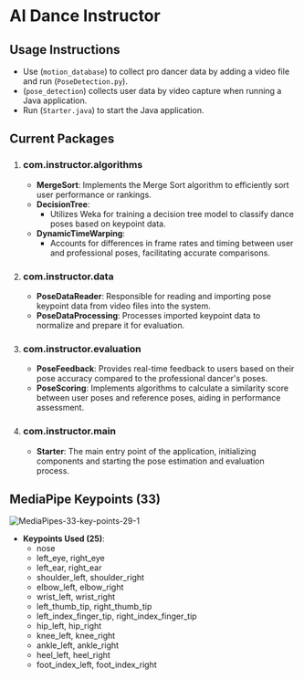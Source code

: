 # AI Dance Instructor

## **Usage Instructions**
- Use (`motion_database`) to collect pro dancer data by adding a video file and run (`PoseDetection.py`).
- (`pose_detection`) collects user data by video capture when running a Java application.
- Run (`Starter.java`) to start the Java application.

## Current Packages

1. ### **com.instructor.algorithms**
   - **MergeSort**: Implements the Merge Sort algorithm to efficiently sort user performance or rankings.
   - **DecisionTree**: 
     - Utilizes Weka for training a decision tree model to classify dance poses based on keypoint data.
   - **DynamicTimeWarping**: 
     - Accounts for differences in frame rates and timing between user and professional poses, facilitating accurate comparisons.

2. ### **com.instructor.data**
   - **PoseDataReader**: Responsible for reading and importing pose keypoint data from video files into the system.
   - **PoseDataProcessing**: Processes imported keypoint data to normalize and prepare it for evaluation.

3. ### **com.instructor.evaluation**
   - **PoseFeedback**: Provides real-time feedback to users based on their pose accuracy compared to the professional dancer's poses.
   - **PoseScoring**: Implements algorithms to calculate a similarity score between user poses and reference poses, aiding in performance assessment.

4. ### **com.instructor.main**
   - **Starter**: The main entry point of the application, initializing components and starting the pose estimation and evaluation process.

## MediaPipe Keypoints (33)
![MediaPipes-33-key-points-29-1](https://github.com/user-attachments/assets/a61fac5e-3127-4d5b-ad49-0227656b3ee6)

- **Keypoints Used (25)**:
  - nose
  - left_eye, right_eye
  - left_ear, right_ear
  - shoulder_left, shoulder_right
  - elbow_left, elbow_right
  - wrist_left, wrist_right
  - left_thumb_tip, right_thumb_tip
  - left_index_finger_tip, right_index_finger_tip
  - hip_left, hip_right
  - knee_left, knee_right
  - ankle_left, ankle_right
  - heel_left, heel_right
  - foot_index_left, foot_index_right
